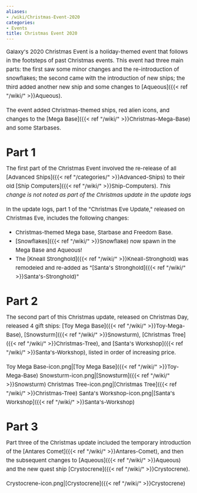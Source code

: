 ```yaml
---
aliases:
- /wiki/Christmas-Event-2020
categories:
- Events
title: Christmas Event 2020
---
```


<div class="cardcontainer" style="font-size:15px; line-height:24px">

Galaxy's 2020 Christmas Event is a holiday-themed event that follows in the footsteps of past Christmas events. This event had three main parts: the first saw some minor changes and the re-introduction of snowflakes; the second came with the introduction of new ships; the third added another new ship and some changes to [Aqueous]({{< ref "/wiki/" >}}Aqueous).

The event added Christmas-themed ships, red alien icons, and changes to the [Mega Base]({{< ref "/wiki/" >}}Christmas-Mega-Base) and some Starbases.

# Part 1

The first part of the Christmas Event involved the re-release of all [Advanced Ships]({{< ref "/categories/" >}}Advanced-Ships) to their old [Ship Computers]({{< ref "/wiki/" >}}Ship-Computers). _This change is not noted as part of the Christmas update in the update logs_

In the update logs, part 1 of the "Christmas Eve Update," released on Christmas Eve, includes the following changes:

- Christmas-themed Mega base, Starbase and Freedom Base.
- [Snowflakes]({{< ref "/wiki/" >}}Snowflake) now spawn in the Mega Base and Aqueous!
- The [Kneall Stronghold]({{< ref "/wiki/" >}}Kneall-Stronghold) was remodeled and re-added as "[Santa's Stronghold]({{< ref "/wiki/" >}}Santa's-Stronghold)"

# Part 2

The second part of this Christmas update, released on Christmas Day, released 4 gift ships: [Toy Mega Base]({{< ref "/wiki/" >}}Toy-Mega-Base), [Snowsturm]({{< ref "/wiki/" >}}Snowsturm), [Christmas Tree]({{< ref "/wiki/" >}}Christmas-Tree), and [Santa's Workshop]({{< ref "/wiki/" >}}Santa's-Workshop), listed in order of increasing price.

Toy Mega Base-icon.png|[Toy Mega Base]({{< ref "/wiki/" >}}Toy-Mega-Base) Snowsturm-icon.png|[Snowsturm]({{< ref "/wiki/" >}}Snowsturm) Christmas Tree-icon.png|[Christmas Tree]({{< ref "/wiki/" >}}Christmas-Tree) Santa's Workshop-icon.png|[Santa's Workshop]({{< ref "/wiki/" >}}Santa's-Workshop)

# Part 3

Part three of the Christmas update included the temporary introduction of the [Antares Comet]({{< ref "/wiki/" >}}Antares-Comet), and then the subsequent changes to [Aqueous]({{< ref "/wiki/" >}}Aqueous) and the new quest ship [Crystocrene]({{< ref "/wiki/" >}}Crystocrene).

Crystocrene-icon.png|[Crystocrene]({{< ref "/wiki/" >}}Crystocrene)

</div>